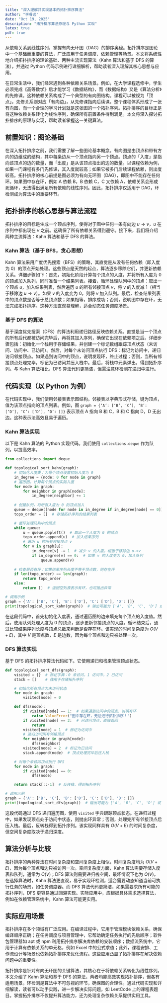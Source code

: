 ```yaml
---
title: "深入理解并实现基本的拓扑排序算法"
author: "李睿远"
date: "Oct 19, 2025"
description: "拓扑排序算法原理与 Python 实现"
latex: true
pdf: true
---
```


从依赖关系到线性序列，掌握有向无环图（DAG）的排序奥秘。拓扑排序是图论中一个基础而重要的算法，广泛应用于任务调度、依赖管理等场景。本文将系统性地介绍拓扑排序的理论基础、两种主流实现算法（Kahn 算法和基于 DFS 的算法），并通过 Python 代码示例进行详细解析，帮助读者深入理解其核心思想与应用。


在日常生活中，我们经常遇到各种依赖关系场景。例如，在大学课程选修中，学生必须完成《高等数学》后才能学习《数据结构》，而《数据结构》又是《算法分析》的先修课。这种依赖关系构成了一个典型的有向图结构。课程可以被视为「顶点」，先修关系则对应「有向边」，从先修课指向后续课。整个课程体系形成了一张有向图，而一个合理的学习计划就是这张图的一个拓扑序列。拓扑排序的目标正是将这种依赖关系转化为线性序列，确保所有前置条件得到满足。本文将深入探讨拓扑排序的原理与实现，帮助读者掌握这一关键算法。

## 前置知识：图论基础

在深入拓扑排序之前，我们需要了解一些图论基本概念。有向图是由顶点和带有方向的边组成的结构，其中每条边从一个顶点指向另一个顶点。顶点的「入度」是指向该顶点的边的数量，而「出度」是从该顶点指出的边的数量。以课程依赖为例，如果一门课程有多门先修课，其入度就较高；如果它被多门后续课程依赖，则出度较高。拓扑排序的核心前提是图必须为有向无环图（DAG），即图中不能存在任何环。如果图中存在环，例如 A 依赖 B，B 依赖 C，C 又依赖 A，依赖关系会形成死循环，无法得出满足所有依赖的线性序列。因此，拓扑排序仅适用于 DAG，环检测成为算法中的重要环节。

## 拓扑排序的核心思想与算法流程

拓扑排序的目标是生成一个顶点序列，使得对于图中任何一条有向边 $u\to{}v$，$u$ 在序列中都出现在 $v$ 之前。这确保了所有依赖关系得到遵守。接下来，我们将介绍两种主流算法：Kahn 算法和基于 DFS 的算法。

### Kahn 算法（基于 BFS，贪心思想）

Kahn 算法采用广度优先搜索（BFS）的策略，其直觉是从没有任何依赖（即入度为 0）的顶点开始处理。这些顶点是天然的起点，算法逐步移除它们，并更新依赖关系。详细步骤如下：首先，初始化阶段计算每个顶点的入度，并将所有入度为 0 的顶点加入队列，同时准备一个结果列表。接着，循环处理队列中的顶点：取出一个顶点 $u$，加入结果列表，然后遍历 $u$ 的所有邻接顶点 $v$，将 $v$ 的入度减 1（相当于移除边 $u\to{v}$）。如果 $v$ 的入度变为 0，则将 $v$ 加入队列。最后，检查结果列表中的顶点数是否等于总顶点数；如果相等，排序成功；否则，说明图中存在环，无法完成拓扑排序。这种方法直观易理解，适合动态任务调度场景。

### 基于 DFS 的算法

基于深度优先搜索（DFS）的算法利用递归路径反映依赖关系。直觉是当一个顶点的所有后代都被访问完毕后，再将其加入序列，确保它出现在依赖项之后。详细步骤包括：初始化一个栈用于存储结果，并创建一个标记数组跟踪顶点状态（未访问、访问中、已访问）。然后，对每个未访问顶点执行 DFS：标记为访问中，递归访问邻接顶点。如果遇到访问中的顶点，说明发现环，终止过程；否则，当所有邻接顶点处理完毕，标记为已访问并压入栈中。最后，将栈中元素弹出，得到拓扑序列。与 Kahn 算法相比，DFS 算法代码更简洁，但需注意环检测在递归中进行。

## 代码实现（以 Python 为例）

在代码实现中，我们使用邻接表表示图结构。邻接表以字典形式存储，键为顶点，值为该顶点指向的顶点列表。例如，图 `graph = {‘A’: [‘B’, ‘C’], ‘B’: [‘D’], ‘C’: [‘D’], ‘D’: []}` 表示顶点 A 指向 B 和 C，B 和 C 指向 D，D 无出边。这种表示法高效且易于遍历。

### Kahn 算法实现

以下是 Kahn 算法的 Python 实现代码。我们使用 `collections.deque` 作为队列，以提高效率。

```python
from collections import deque

def topological_sort_kahn(graph):
    # 初始化入度表：为每个顶点设置初始入度为 0
    in_degree = {node: 0 for node in graph}
    # 遍历图，计算每个顶点的实际入度
    for node in graph:
        for neighbor in graph[node]:
            in_degree[neighbor] += 1
    
    # 创建队列，将所有入度为 0 的顶点加入
    queue = deque([node for node in in_degree if in_degree[node] == 0])
    topo_order = []  # 存储拓扑序列的结果列表

    # 循环处理队列中的顶点
    while queue:
        u = queue.popleft()  # 取出一个入度为 0 的顶点
        topo_order.append(u)  # 加入结果序列
        # 遍历 u 的所有邻接顶点 v
        for v in graph[u]:
            in_degree[v] -= 1  # 减少 v 的入度，相当于移除边 u->v
            if in_degree[v] == 0:  # 如果 v 的入度变为 0，加入队列
                queue.append(v)
    
    # 检查是否有环：如果结果序列长度不等于顶点数，则存在环
    if len(topo_order) == len(graph):
        return topo_order
    else:
        return []  # 返回空列表表示有环，也可抛出异常

# 调用示例
graph = {'A': ['B', 'C'], 'B': ['D'], 'C': ['D'], 'D': []}
print(topological_sort_kahn(graph))  # 输出可能为 ['A', 'B', 'C', 'D'] 或 ['A', 'C', 'B', 'D']
```

在这段代码中，首先初始化入度表，通过遍历图的边来填充每个顶点的入度值。然后，使用队列处理入度为 0 的顶点，逐步更新邻接顶点的入度。循环结束后，通过比较结果序列长度与顶点总数来判断是否存在环。该实现的时间复杂度为 $O(V + E)$，其中 $V$ 是顶点数，$E$ 是边数，因为每个顶点和边只被处理一次。

### DFS 算法实现

基于 DFS 的拓扑排序算法代码如下。它使用递归和栈来管理顶点状态。

```python
def topological_sort_dfs(graph):
    visited = {}  # 标记字典：0 未访问，1 访问中，2 已访问
    stack = []    # 栈用于存储拓扑序列

    # 初始化所有顶点为未访问状态
    for node in graph:
        visited[node] = 0

    def dfs(node):
        if visited[node] == 1:  # 如果遇到访问中的顶点，说明有环
            raise ValueError("图中存在环，无法进行拓扑排序！")
        if visited[node] == 2:  # 已访问顶点，直接返回
            return
        visited[node] = 1  # 标记为访问中
        # 递归访问所有邻接顶点
        for neighbor in graph[node]:
            dfs(neighbor)
        visited[node] = 2  # 标记为已访问
        stack.append(node)  # 顶点处理完毕后压入栈

    # 对每个未访问顶点执行 DFS
    for node in graph:
        if visited[node] == 0:
            dfs(node)

    return stack[::-1]  # 反转栈，得到拓扑序列

# 调用示例
graph = {'A': ['B', 'C'], 'B': ['D'], 'C': ['D'], 'D': []}
print(topological_sort_dfs(graph))  # 输出可能为 ['A', 'B', 'C', 'D'] 或 ['A', 'C', 'B', 'D']
```

这段代码通过 DFS 递归遍历图，使用 `visited` 字典跟踪顶点状态。在递归过程中，如果发现顶点处于访问中状态，则抛出环异常；否则，处理完所有邻接顶点后压入栈。最后，反转栈得到拓扑序列。该实现同样具有 $O(V + E)$ 的时间复杂度，但空间复杂度取决于递归深度。

## 算法分析与比较

拓扑排序的两种算法在时间复杂度和空间复杂度上相似，时间复杂度均为 $O(V + E)$，因为每个顶点和边只被访问一次。空间复杂度方面，Kahn 算法需要存储入度表和队列，通常为 $O(V)$；DFS 算法则需要递归栈空间，最坏情况下也为 $O(V)$。在选择算法时，Kahn 算法更直观，易于实现环检测，适合需要动态知道当前可执行任务的场景，如任务调度器。而 DFS 算法代码更简洁，如果需要求所有可能的拓扑序列，DFS 更容易通过回溯实现。实际应用中，应根据具体需求选择算法，例如在依赖管理系统中，Kahn 算法可能更实用。

## 实际应用场景

拓扑排序在多个领域有广泛应用。在编译过程中，它用于管理模块依赖关系，确保编译顺序正确；在任务调度与项目管理中，它帮助确定任务执行的先后顺序；软件包管理器如 apt 或 npm 利用拓扑排序解决库依赖的安装顺序；数据流系统中，它用于计算有依赖关系的单元格，例如 Excel 中的公式求值；此外，课程安排、工作流设计等场景也依赖拓扑排序来优化流程。这些应用凸显了拓扑排序在解决依赖问题中的重要性。


拓扑排序是针对有向无环图的关键算法，其核心在于将依赖关系转化为线性序列。本文介绍了 Kahn 算法和基于 DFS 的算法，两者均能高效实现拓扑排序，但各有适用场景。环检测是算法中不可忽视的环节，确保图的合理性。通过代码实现和详细解读，读者可以动手实践，进一步解决实际问题，如 LeetCode 上的课程表题目。掌握拓扑排序不仅提升算法能力，还为处理复杂依赖关系提供实用工具。
